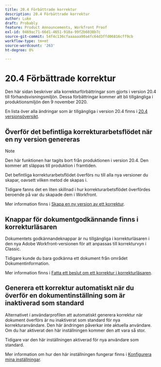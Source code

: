 ```yaml
---
title: 20.4 Förbättrade korrektur
description: 20.4 Förbättrade korrektur
author: Luke
draft: Probably
feature: Product Announcements, Workfront Proof
exl-id: 0469ac71-66d1-4651-918a-99f2b6038b7c
source-git-commit: 54f4c136cfaaaaaa90a4fc64d3ffd06816cff9cb
workflow-type: tm+mt
source-wordcount: '263'
ht-degree: 0%

---
```


# 20.4 Förbättrade korrektur

Den här sidan beskriver alla korrekturförbättringar som gjorts i version 20.4 till förhandsvisningsmiljön. Dessa förbättringar kommer att bli tillgängliga i produktionsmiljön den 9 november 2020.

En lista över alla ändringar som är tillgängliga i version 20.4 finns i [20.4 versionsöversikt](../../../product-announcements/product-releases/20.4-release-activity/20-4-release-overview.md).

## Överför det befintliga korrekturarbetsflödet när en ny version genereras

>[!NOTE]
>
>Den här funktionen har tagits bort från produktionen i version 20.4. Den kommer att släppas till produktion i framtiden.

Det befintliga korrekturarbetsflödet överförs nu till alla nya versioner du skapar, oavsett vilken metod de skapas i.

Tidigare fanns det en liten skillnad i hur korrekturarbetsflödet överfördes beroende på var du skapade dem i Workfront.

Mer information finns i [Skapa en ny version av ett korrektur](../../../review-and-approve-work/proofing/managing-proofs-within-workfront/create-new-proof-version.md).

## Knappar för dokumentgodkännande finns i korrekturläsaren

Dokumentets godkännandeknappar är nu tillgängliga i korrekturläsaren i den nya Adobe Workfront-versionen för att anpassas till korrekturvyn i Classic.

Tidigare kunde du bara godkänna ett dokument från området Dokumentinformation.

Mer information finns i [Fatta ett beslut om ett korrektur i korrekturläsaren](../../../review-and-approve-work/proofing/reviewing-proofs-within-workfront/make-a-decision-on-a-proof/make-decisions-on-proof.md).

## Generera ett korrektur automatiskt när du överför en dokumentinställning som är inaktiverad som standard

Alternativet i användarprofilen att automatiskt generera korrektur när dokument överförs är nu inaktiverat som standard för nya korrekturanvändare. Den här ändringen påverkar inte aktuella användare. Om du har aktiverat den här inställningen kommer den att vara så stor.

Tidigare var den här inställningen aktiverad för nya användare som standard.

Mer information om hur den här inställningen fungerar finns i [Konfigurera mina inställningar](../../../workfront-basics/manage-your-account-and-profile/configuring-your-user-profile/configure-my-settings.md).

